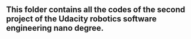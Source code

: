 ## This folder contains all the codes of the second project of the Udacity robotics software engineering nano degree.
